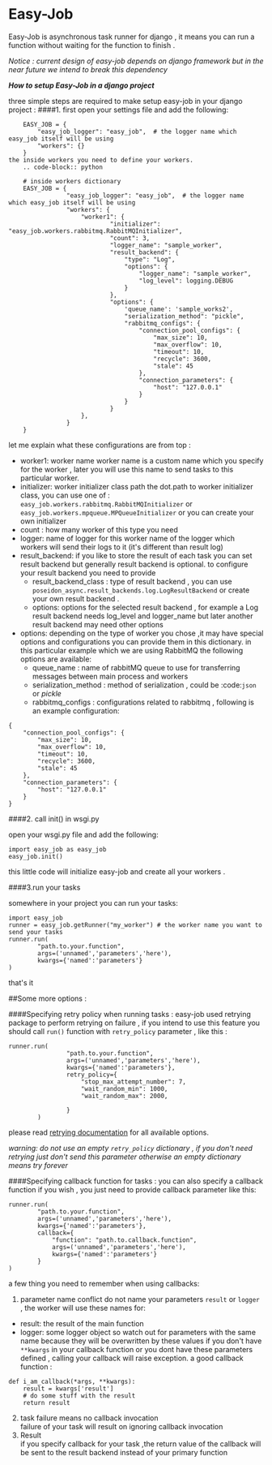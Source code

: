 Easy-Job
========
Easy-Job is asynchronous task runner for django , it means you can run a function without waiting for the function to finish .

*Notice : current design of easy-job depends on django framework but in the near future we intend to break this dependency*


***How to setup Easy-Job in a django project***

three simple steps are required to make setup easy-job in your django project :
####1. first open your settings file and add the following:

        EASY_JOB = {
            "easy_job_logger": "easy_job",  # the logger name which easy_job itself will be using
            "workers": {}
        }
    the inside workers you need to define your workers.
        .. code-block:: python

        # inside workers dictionary
        EASY_JOB = {
                    "easy_job_logger": "easy_job",  # the logger name which easy_job itself will be using
                    "workers": {
                        "worker1": {
                                "initializer": "easy_job.workers.rabbitmq.RabbitMQInitializer",
                                "count": 3,
                                "logger_name": "sample_worker",
                                "result_backend": {
                                    "type": "Log",
                                    "options": {
                                        "logger_name": "sample_worker",
                                        "log_level": logging.DEBUG
                                    }
                                },
                                "options": {
                                    'queue_name': 'sample_works2',
                                    "serialization_method": "pickle",
                                    "rabbitmq_configs": {
                                        "connection_pool_configs": {
                                            "max_size": 10,
                                            "max_overflow": 10,
                                            "timeout": 10,
                                            "recycle": 3600,
                                            "stale": 45
                                        },
                                        "connection_parameters": {
                                            "host": "127.0.0.1"
                                        }
                                    }
                                }
                        },
                    }
        }

let me explain what these configurations are from top  :
* worker1: worker name
    worker name is a custom name which you specify for the worker , later you will use this name to send
    tasks to this particular worker.
* initializer: worker initializer class path
    the dot.path to worker initializer class, you can use one of :
    `easy_job.workers.rabbitmq.RabbitMQInitializer` or `easy_job.workers.mpqueue.MPQueueInitializer`
    or you can create your own initializer
* count :
    how many worker of this type you need
* logger: name of logger for this worker
    name of the logger which workers will send their logs to it (it's different than result log)
* result_backend:
if you like to store the result of each task you can set result backend but generally result backend is optional.
to configure your result backend you need to provide
    * result_backend_class :
            type of result backend ,
                you can use `poseidon_async.result_backends.log.LogResultBackend` or create your
            own result backend .
    * options:
            options for the selected result backend , for example a Log result backend needs log_level and logger_name
            but later another result backend may need other options
* options:
depending on the type of worker you chose ,it may have special options and configurations you can provide them in
this dictionary.
in this particular example which we are using RabbitMQ the following options are available:
    * queue_name : name of rabbitMQ queue to use for transferring messages between main process and workers
    * serialization_method : method of serialization , could be :code:`json` or *pickle*
    * rabbitmq_configs : configurations related to rabbitmq , following is an example configuration:
```
{
    "connection_pool_configs": {
        "max_size": 10,
        "max_overflow": 10,
        "timeout": 10,
        "recycle": 3600,
        "stale": 45
    },
    "connection_parameters": {
        "host": "127.0.0.1"
    }
}
```

####2. call init() in wsgi.py

open your wsgi.py file and add the following:
```
import easy_job as easy_job
easy_job.init()
```
this little code will initialize easy-job and create all your workers .

####3.run your tasks

somewhere in your project you can run your tasks:

```
import easy_job
runner = easy_job.getRunner("my_worker") # the worker name you want to send your tasks
runner.run(
        "path.to.your.function",
        args=('unnamed','parameters','here'),
        kwargs={'named':'parameters'}
)
```

that's it

##Some more options :

####Specifying retry policy when running tasks :
easy-job used retrying package to perform retrying on failure , if you intend to use this feature you should call `run()`
function with `retry_policy` parameter , like this :
```
runner.run(
                "path.to.your.function",
                args=('unnamed','parameters','here'),
                kwargs={'named':'parameters'},
                retry_policy={
                    "stop_max_attempt_number": 7,
                    "wait_random_min": 1000,
                    "wait_random_max": 2000,

                }
        )

```
please read [retrying documentation](https://pypi.python.org/pypi/retrying) for all available options.

*warning: do not use an empty `retry_policy` dictionary , if you don't need retrying just don't send this parameter otherwise an empty dictionary means try forever*


####Specifying callback function for tasks :
you can also specify a callback function if you wish , you just need to provide callback parameter like this:
```
runner.run(
        "path.to.your.function",
        args=('unnamed','parameters','here'),
        kwargs={'named':'parameters'},
        callback={
            "function": "path.to.callback.function",
            args=('unnamed','parameters','here'),
            kwargs={'named':'parameters'}
        }
)
```
a few thing you need to remember when using callbacks:

1. parameter name conflict
do not name your parameters `result` or `logger` , the worker will use these names for:
* result: the result of the main function
* logger: some logger object
so watch out for parameters with the same name because they will be overwritten by these values
if you don't have `**kwargs` in your callback function or you dont have these parameters defined , calling your
callback will raise exception.
a good callback function :
```
def i_am_callback(*args, **kwargs):
    result = kwargs['result']
    # do some stuff with the result
    return result
```
2. task failure means no callback invocation            
failure of your task will result on ignoring callback invocation
3. Result               
if you specify callback for your task ,the return value of the callback will be sent to the result backend instead of your primary function



